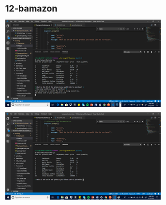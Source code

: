 # 12-bamazon

![Image of bamazon](https://github.com/eilsul10/12-bamazon/blob/master/images/1.png)

![Image of bamazon](https://github.com/eilsul10/12-bamazon/blob/master/images/2.png)
